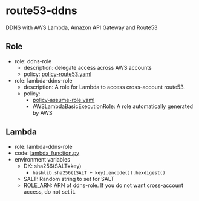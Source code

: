 # route53-ddns
DDNS with AWS Lambda, Amazon API Gateway and Route53

## Role
- role: ddns-role
  - description: delegate access across AWS accounts
  - policy: [policy-route53.yaml](policy-route53.yaml)
- role: lambda-ddns-role
  - description: A role for Lambda to access cross-account route53. 
  - policy:
    - [policy-assume-role.yaml](./policy-assume-role.yaml)
    - AWSLambdaBasicExecutionRole: A role automatically generated by AWS

## Lambda
- role: lambda-ddns-role
- code: [lambda_function.py](./lambda_function.py)
- environment variables
  - DK: sha256(SALT+key)
    - `hashlib.sha256((SALT + key).encode()).hexdigest()`
  - SALT: Random string to set for SALT
  - ROLE_ARN: ARN of ddns-role. If you do not want cross-account access, do not set it.
